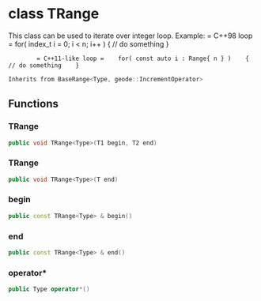 # class TRange


 This class can be used to iterate over integer loop. Example:              = C++98 loop =    for( index_t i = 0; i < n; i++ )    {      // do something    }

            = C++11-like loop =    for( const auto i : Range{ n } )    {      // do something    }



```cpp
Inherits from BaseRange<Type, geode::IncrementOperator>
```



## Functions

### TRange

```cpp
public void TRange<Type>(T1 begin, T2 end)
```


### TRange

```cpp
public void TRange<Type>(T end)
```


### begin

```cpp
public const TRange<Type> & begin()
```


### end

```cpp
public const TRange<Type> & end()
```


### operator*

```cpp
public Type operator*()
```




